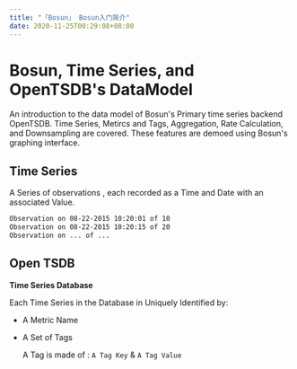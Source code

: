 ```yaml
---
title: "「Bosun」 Bosun入门简介"
date: 2020-11-25T00:29:08+08:00
---
```




# Bosun, Time Series, and OpenTSDB's DataModel

An introduction to the data model of Bosun's Primary time series backend OpenTSDB. Time Series, Metircs and Tags, Aggregation, Rate Calculation, and Downsampling are covered. These features are demoed using Bosun's graphing interface.

## Time Series 

A Series of observations , each recorded as a Time and Date with an associated Value.

```sh
Observation on 08-22-2015 10:20:01 of 10
Observation on 08-22-2015 10:20:15 of 20 
Observation on ... of ...
```



## Open TSDB

**Time Series Database**

Each Time Series in the Database in Uniquely Identified by:

- A Metric Name

- A Set of Tags

  A Tag is made of :  `A Tag Key` & `A Tag Value`

